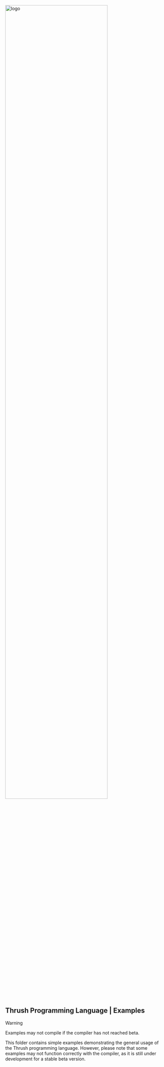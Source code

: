<img src= "https://github.com/thrushlang/thrushc/blob/master/assets/thrushlang-logo-v1.5.png" alt= "logo" style= "width: 80%; height: 80%;"> </img>

## Thrush Programming Language | Examples

> [!WARNING]  
> Examples may not compile if the compiler has not reached beta.

This folder contains simple examples demonstrating the general usage of the Thrush programming language. However, please note that some examples may not function correctly with the compiler, as it is still under development for a stable beta version.
